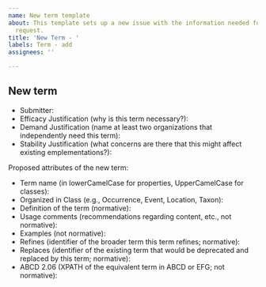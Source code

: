 ```yaml
---
name: New term template
about: This template sets up a new issue with the information needed for a new term
  request.
title: 'New Term - '
labels: Term - add
assignees: ''

---
```


## New term

* Submitter: 
* Efficacy Justification (why is this term necessary?): 
* Demand Justification (name at least two organizations that independently need this term): 
* Stability Justification (what concerns are there that this might affect existing emplementations?): 

Proposed attributes of the new term:

* Term name (in lowerCamelCase for properties, UpperCamelCase for classes): 
* Organized in Class (e.g., Occurrence, Event, Location, Taxon): 
* Definition of the term (normative): 
* Usage comments (recommendations regarding content, etc., not normative): 
* Examples (not normative): 
* Refines (identifier of the broader term this term refines; normative): 
* Replaces (identifier of the existing term that would be deprecated and replaced by this term; normative): 
* ABCD 2.06 (XPATH of the equivalent term in ABCD or EFG; not normative):
